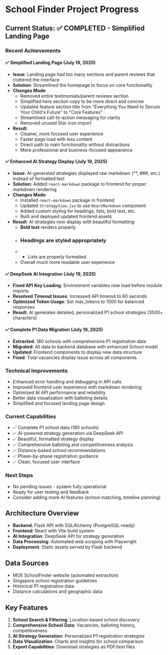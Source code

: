 # School Finder Project Progress

## Current Status: ✅ COMPLETED - Simplified Landing Page

### Recent Achievements

#### ✅ Simplified Landing Page (July 19, 2025)
- **Issue**: Landing page had too many sections and parent reviews that cluttered the interface
- **Solution**: Streamlined the homepage to focus on core functionality
- **Changes Made**:
  - Removed entire testimonials/parent reviews section
  - Simplified hero section copy to be more direct and concise
  - Updated feature section title from "Everything You Need to Secure Your Child's Future" to "Core Features"
  - Streamlined call-to-action messaging for clarity
  - Removed unused Star icon import
- **Result**: 
  - Cleaner, more focused user experience
  - Faster page load with less content
  - Direct path to main functionality without distractions
  - More professional and business-focused appearance

#### ✅ Enhanced AI Strategy Display (July 19, 2025)
- **Issue**: AI-generated strategies displayed raw markdown (**, ###, etc.) instead of formatted text
- **Solution**: Added `react-markdown` package to frontend for proper markdown rendering
- **Changes Made**:
  - Installed `react-markdown` package in frontend
  - Updated `StrategyView.jsx` to use `ReactMarkdown` component
  - Added custom styling for headings, lists, bold text, etc.
  - Built and deployed updated frontend assets
- **Result**: AI strategies now display with beautiful formatting:
  - **Bold text** renders properly
  - ### Headings are styled appropriately  
  - - Lists are properly formatted
  - Overall much more readable user experience

#### ✅ DeepSeek AI Integration (July 19, 2025)
- **Fixed API Key Loading**: Environment variables now load before module imports
- **Resolved Timeout Issues**: Increased API timeout to 60 seconds
- **Optimized Token Usage**: Set max_tokens to 1000 for balanced responses
- **Result**: AI generates detailed, personalized P1 school strategies (3500+ characters)

#### ✅ Complete P1 Data Migration (July 19, 2025)
- **Extracted**: 180 schools with comprehensive P1 registration data
- **Migrated**: All data to backend database with enhanced School model
- **Updated**: Frontend components to display new data structure
- **Fixed**: Total vacancies display issue across all components

### Technical Improvements
- Enhanced error handling and debugging in API calls
- Improved frontend user experience with markdown rendering
- Optimized AI API performance and reliability
- Better data visualization with balloting details
- Simplified and focused landing page design

### Current Capabilities
- ✅ Complete P1 school data (180 schools)
- ✅ AI-powered strategy generation via DeepSeek API
- ✅ Beautiful, formatted strategy display
- ✅ Comprehensive balloting and competitiveness analysis
- ✅ Distance-based school recommendations
- ✅ Phase-by-phase registration guidance
- ✅ Clean, focused user interface

### Next Steps
- No pending issues - system fully operational
- Ready for user testing and feedback
- Consider adding more AI features (school matching, timeline planning)

## Architecture Overview
- **Backend**: Flask API with SQLAlchemy (PostgreSQL-ready)
- **Frontend**: React with Vite build system
- **AI Integration**: DeepSeek API for strategy generation
- **Data Processing**: Automated web scraping with Playwright
- **Deployment**: Static assets served by Flask backend

## Data Sources
- MOE SchoolFinder website (automated extraction)
- Singapore school registration guidelines
- Historical P1 registration data
- Distance calculations and geographic data

## Key Features
1. **School Search & Filtering**: Location-based school discovery
2. **Comprehensive School Data**: Vacancies, balloting history, competitiveness
3. **AI Strategy Generation**: Personalized P1 registration strategies
4. **Data Visualization**: Charts and insights for school comparison
5. **Export Capabilities**: Download strategies as PDF/text files 